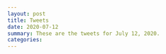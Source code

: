 ```yaml
---
layout: post
title: Tweets
date: 2020-07-12
summary: These are the tweets for July 12, 2020.
categories:
---
```


